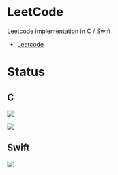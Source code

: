 LeetCode
=========

Leetcode implementation in C / Swift

* [Leetcode](https://leetcode.com/ "Leetcode")

Status
=========

## C 

![](https://img.shields.io/badge/[165]-03.85%25%20(000ms)-brightgreen.svg)

![](https://img.shields.io/badge/[189]-51.15%25%20(006ms)-brightgreen.svg)


## Swift

![](https://img.shields.io/badge/[165]-90.00%25%20(016ms)-brightgreen.svg)

